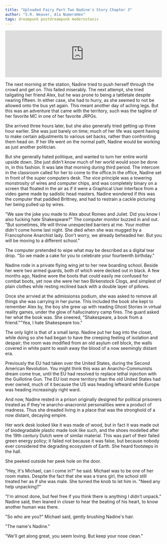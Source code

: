 ```yaml
---
title: "Uploaded Fairy Part Two Nadine's Story Chapter 3"
author: "S.R. Weaver, Ala NumeroHex"
tags: dreampunk postdreampunk modernstasis
---
```

<iframe scrolling="no" id="hearthis_at_track_7331015" width="100%" height="150" src="https://app.hearthis.at/embed/7331015/transparent_black/?hcolor=&color=&style=2&block_size=2&block_space=1&background=1&waveform=0&cover=0&autoplay=0&css=" frameborder="0" allowtransparency allow="autoplay"><p>Listen to <a href="https://hearthis.at/todiaspora/pentatonic-phrygian/" target="_blank">Pentatonic Phrygian</a> <span>by</span><a href="https://hearthis.at/todiaspora/" target="_blank" >ToDiaspora</a> <span>on</span> <a href="https://hearthis.at/" target="_blank">hearthis.at</a></p></iframe>

The next morning at the station, Nadine tried to push herself through the crowd and get on. This failed miserably. The next attempt, she tried tailgating her friend Alex, but he was prone to being a tattletale despite nearing fifteen. In either case, she had to hurry, as she seemed to not be allowed onto the bus yet again. This meant another day of aching legs. But this was an adventure that came with the territory, such was the tagline of her favorite MC in one of her favorite JRPGs.

She arrived three hours later, but she also generally tried getting up three hour earlier. She was just barely on time; much of her life was spent having to make certain adjustments to various set backs, rather than confronting them head on. If her life went on the normal path, Nadine would be working as just another politician.

But she generally hated politique, and wanted to turn her entire world upside down. She just didn't know much of her world would soon be done in, in this fashion. It was late that morning during third period. The intercom in the classroom called for her to come to the office.In the office, Nadine set in front of the super computers desk. The vice principle was a towering monstrosity of wires and computer chips, and was completely binary on a screen that floated in the air as if it were a Graphical User Interface from a video game made by sadistic head masters. Nadine wondered if this was the computer that paddled Brittney, and had to restrain a cackle picturing her being pulled up by wires.

"We saw the joke you made to Alex about Romeo and Juliet. Did you know I also fucking hate Shakespeare?" The computer monitor buzzed in and out. "But sometimes, life will throw unexpected barriers at me. Your mother didn't come home last night. She died when she was mugged by a Francophone Anarchist lady. Don't worry, we already beheaded her. But you will be moving to a different school."

The computer pretended to wipe what may be described as a digital tear drop. "So we made a cake for you to celebrate your fourteenth birthday."

Nadine rode in a private flying wing jet to her new boarding school. Beside her were two armed guards, both of which were decked out in black. A few months ago, Nadine wore the boots that could easily me confused for combat boots, yet now she were her two Birkenstock Clogs, and simplest of plain clothes while resting reclined back with a double layer of pillows.

Once she arrvied at the admissionss podium, she was asked to remove all things she was carrying in her purse. This included the book she kept to remember Alex by, the boy she grew up with reading Ghost Stories in virtual reality games, under the glow of hallucinatory camp fires. The guard asked her what the book was. She sneered, "Shakespeare, a book from a friend.""Yea, I hate Shakespeare too."

The only light is that of a small lamp. Nadine put her bag into the closet, while doing so she had began to have the creeping feeling of isolation and despair; the room was modified from an old asylum cell block, the walls covered in white paint to wash away the blood of a now seemingly distant era.

Previously the EU had taken over the United States, during the Second American Revolution. You might think this was an Anarcho-Communists dream come true, until the EU had resolved to replace lethal injection with the Guillotine Gun. The EU lost more territory than the old United States had ever owned, much of it because the US was heading leftward while Europe was heading increasingly right ward.

And now, Nadine rested in a prison originally designed for political prisoners treated as if they're anarcho-anacronist personalities were a product of madness. Thus she dreaded living in a place that was the stronghold of a now distant, decaying empire.

Her work desk looked like it was made of wood, but in fact it was made out of biodegradable plastic made look like such, and the shoes modelled after the 19th century Dutch were of similar material. This was part of their failed green energy policy; it failed not because it was false, but because nobody ever considered the degrading ecosystem of Earth. She heard footsteps in the hall.

She peeked outside her peek hole on the door.

"Hey, It's Michael, can I come in?" he said. Michael was to be one of her room mates. Despite the fact that she was a trans girl, the school still treated her as if she was male. She turned the knob to let him in. "Need any help unpacking?"

"I'm almost done, but feel free if you think there is anything I didn't unpack." Nadine said, then leaned in closer to hear the beating of his heart, to know another human was there.

"So who are you?" Michael said, gently brushing Nadine's hair.

"The name's Nadine."

"We'll get along great, you seem loving. But keep your nose clean."

